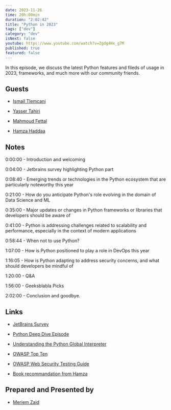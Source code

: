 ```yaml
---
date: 2023-11-26
time: 20h:00min
duration: "2:02:42"
title: "Python in 2023"
tags: ["dev"]
category: "dev"
isNext: false
youtube: https://www.youtube.com/watch?v=Zgdg4Hx_g7M
published: true
featured: false
---
```


In this episode, we discuss the latest Python features and fileds of usage in 2023, frameworks, and much more with our community friends.

## Guests

- [Ismail Tlemcani](https://www.linkedin.com/in/ismailtlemcani)

- [Yasser Tahiri](https://www.yezz.me/)

- [Mahmoud Fettal](https://twitter.com/mahmoudfettal)

- [Hamza Haddaa](https://twitter.com/HamzaHaddaa)


## Notes

0:00:00 - Introduction and welcoming

0:04:00 - Jetbrains survey highlighting Python part

0:08:40 - Emerging trends or technologies in the Python ecosystem that are particularly noteworthy this year

0:21:00 - How do you anticipate Python's role evolving in the domain of Data Science and ML 

0:35:00 - Major updates or changes in Python frameworks or libraries that developers should be aware of 

0:41:00 - Python is addressing challenges related to scalability and performance, especially in the context of modern applications

0:58:44 - When not to use Python?

1:07:00 - How is Python positioned to play a role in DevOps this year

1:16:05 - How is Python adapting to address security concerns, and what should developers be mindful of

1:20:00 - Q&A

1:56:00 - Geeksblabla Picks

2:02:00 - Conclusion and goodbye.

## Links

- [JetBrains Survey](https://www.jetbrains.com/lp/devecosystem-2022/python/)

- [Python Deep Dive Episode](https://geeksblabla.com/blablas/python-deep-dive)

- [Understanding the Python Global Interpreter](https://elmkarami.com/blog/understanding_the_gil/ )

- [OWASP Top Ten](https://owasp.org/www-project-top-ten/)

- [OWASP Web Security Testing Guide](https://owasp.org/www-project-web-security-testing-guide)

- [Book recommandation from Hamza](noor-book.com/hok5sf)


## Prepared and Presented by

- [Meriem Zaid](https://twitter.com/_iMeriem)
